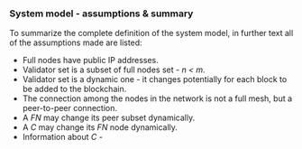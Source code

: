 ### System model - assumptions & summary

To summarize the complete definition of the system model, in further text all of the assumptions made are listed:
* Full nodes have public IP addresses.
* Validator set is a subset of full nodes set - *n < m*.
* Validator set is a dynamic one - it changes potentially for each block to be added to the blockchain.
* The connection among the nodes in the network is not a full mesh, but a peer-to-peer connection.
* A *FN* may change its peer subset dynamically.
* A *C* may change its *FN* node dynamically.
* Information about *C* -
<!--stackedit_data:
eyJoaXN0b3J5IjpbLTQ1MzQ3ODI4NCwzOTg3Nzg0MzddfQ==
-->